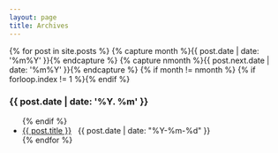 ```yaml
---
layout: page
title: Archives
---
```

<!-- from http://www.mitsake.net/2012/04/archives-in-jekyll/ -->

{% for post in site.posts %}
  {% capture month %}{{ post.date | date: '%m%Y' }}{% endcapture %}
  {% capture nmonth %}{{ post.next.date | date: '%m%Y' }}{% endcapture %}
    {% if month != nmonth %}
      {% if forloop.index != 1 %}</ul>{% endif %}
      <h3>{{ post.date | date: '%Y. %m' }}</h3><ul>
    {% endif %}
    <li>
      <a href="{{ post.url }}">{{ post.title }}</a> &nbsp; <span class="date">{{ post.date | date: "%Y-%m-%d" }}</span>
    </li>
{% endfor %}
